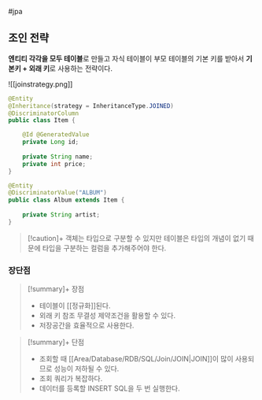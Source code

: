#jpa 

## 조인 전략
**엔티티 각각을 모두 테이블**로 만들고 자식 테이블이 부모 테이블의 기본 키를 받아서 **기본키 + 외래 키**로 사용하는 전략이다.

![[joinstrategy.png]]
```java
@Entity
@Inheritance(strategy = InheritanceType.JOINED)
@DiscriminatorColumn
public class Item {

    @Id @GeneratedValue
    private Long id;
    
    private String name;
    private int price;
}   

@Entity
@DiscriminatorValue("ALBUM")
public class Album extends Item {
	
    private String artist;
}
```


> [!caution]+ 
> 객체는 타입으로 구분할 수 있지만 테이블은 타입의 개념이 없기 때문에 타입을 구분하는 컬럼을 추가해주어야 한다.

### 장단점
> [!summary]+ 장점
> + 테이블이 [[정규화]]된다.
> + 외래 키 참조 무결성 제약조건을 활용할 수 있다.
> + 저장공간을 효율적으로 사용한다.

> [!summary]+ 단점
> + 조회할 때 [[Area/Database/RDB/SQL/Join/JOIN|JOIN]]이 많이 사용되므로 성능이 저하될 수 있다.
> + 조회 쿼리가 복잡하다.
> + 데이터를 등록할 INSERT SQL을 두 번 실행한다.